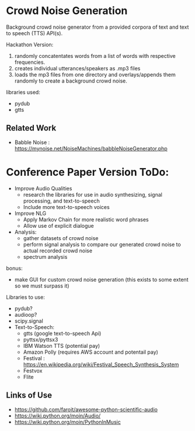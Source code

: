 Crowd Noise Generation
==
Background crowd noise generator from a provided corpora of text and text to speech (TTS) API(s).

Hackathon Version:
1. randomly concatentates words from a list of words with respective frequencies.
2. creates individual utterances/speakers as .mp3 files
3. loads the mp3 files from one directory and overlays/appends them randomly to create a background crowd noise.

libraries used:
- pydub
- gtts

Related Work
--
- Babble Noise : https://mynoise.net/NoiseMachines/babbleNoiseGenerator.php


Conference Paper Version ToDo:
==
+ Improve Audio Qualities
    - research the libraries for use in audio synthesizing, signal processing, and text-to-speech
    - Include more text-to-speech voices
+ Improve NLG
    - Apply Markov Chain for more realistic word phrases
    - Allow use of explicit dialogue
+ Analysis:
    - gather datasets of crowd noise
    - perform signal analysis to compare our generated crowd noise to actual recorded crowd noise
    - spectrum analysis

bonus:
- make GUI for custom crowd noise generation (this exists to some extent so we must surpass it)

Libraries to use:
- pydub?
- audioop?
- scipy.signal
- Text-to-Speech:
    + gtts (google text-to-speech Api)
    + pyttsx/pyttsx3
    + IBM Watson TTS (potential pay)
    + Amazon Polly (requires AWS account and potentail pay)
    + Festival : https://en.wikipedia.org/wiki/Festival_Speech_Synthesis_System
    + Festvox
    + Flite

Links of Use
--
- https://github.com/faroit/awesome-python-scientific-audio
- https://wiki.python.org/moin/Audio/
- https://wiki.python.org/moin/PythonInMusic
